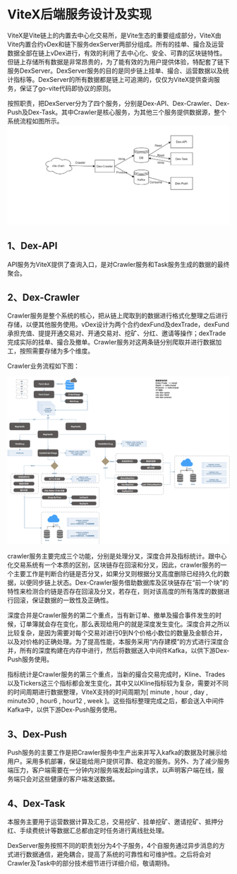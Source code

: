 # ViteX后端服务设计及实现


ViteX是Vite链上的内置去中心化交易所，是Vite生态的重要组成部分，ViteX由Vite内置合约vDex和链下服务dexServer两部分组成。所有的挂单、撮合及运营数据全部在链上vDex进行，有效的利用了去中心化、安全、可靠的区块链特性。但链上存储所有数据是非常昂贵的，为了能有效的为用户提供体验，特配套了链下服务DexServer。DexServer服务的目的是同步链上挂单、撮合、运营数据以及统计指标等。DexServer的所有数据都是链上可追溯的，仅仅为ViteX提供查询服务，保证了go-vite代码即协议的原则。

按照职责，把DexServer分为了四个服务，分别是Dex-API、Dex-Crawler、Dex-Push及Dex-Task。其中Crawler是核心服务，为其他三个服务提供数据源，整个系统流程如图所示。
![](../../../assets/images/DexServer.png)

## 1、Dex-API
API服务为ViteX提供了查询入口，是对Crawler服务和Task服务生成的数据的最终聚合。

## 2、Dex-Crawler
Crawler服务是整个系统的核心，把从链上爬取到的数据进行格式化整理之后进行存储，以便其他服务使用。vDex设计为两个合约dexFund及dexTrade，dexFund承担充值、提提开通交易对、开通交易对、挖矿、分红、邀请等操作；dexTrade完成实际的挂单、撮合及撤单。Crawler服务对这两条链分别爬取并进行数据加工，按照需要存储为多个维度。

Crawler业务流程如下图：

![](../../../assets/images/Backend-service.png)

crawler服务主要完成三个功能，分别是处理分叉，深度合并及指标统计。跟中心化交易系统有一个本质的区别，区块链存在回滚和分叉，因此，crawler服务的一个主要工作是判断合约链是否分叉，如果分叉则根据分叉高度删除已经持久化的数据，以便同步链上状态。Dex-Crawler服务借助数据库及区块链存在“前一个块”的特性来检测合约链是否存在回滚及分叉，若存在，则对该高度的所有落库的数据进行回滚，保证数据的一致性及正确性。

深度合并是Crawler服务的第二个重点，当有新订单、撤单及撮合事件发生的时候，订单簿就会存在变化，那么表现给用户的就是深度发生变化。深度合并之所以比较复杂，是因为需要对每个交易对进行0到N个价格小数位的数量及金额合并，以及对价格的正确处理。为了提高性能，本服务采用“内存建模”的方式进行深度合并，所有的深度构建在内存中进行，然后将数据送入中间件Kafka，以供下游Dex-Push服务使用。

指标统计是Crawler服务的第三个重点，当新的撮合交易完成时，Kline、Trades以及Tickers这三个指标都会发生变化，其中又以Kline指标较为复杂，需要对不同的时间周期进行数据整理，ViteX支持的时间周期为[ minute , hour , day , minute30 , hour6 , hour12 , week ]。这些指标整理完成之后，都会送入中间件Kafka中，以供下游Dex-Push服务使用。

## 3、Dex-Push
Push服务的主要工作是把Crawler服务中生产出来并写入kafka的数据及时展示给用户。采用多机部署，保证能给用户提供可靠、稳定的服务。另外、为了减少服务端压力，客户端需要在一分钟内对服务端发起ping请求，以声明客户端在线，服务端只会对这些健康的客户端发送数据。

## 4、Dex-Task
本服务主要用于运营数据计算及汇总，交易挖矿、挂单挖矿、邀请挖矿、抵押分红、手续费统计等数据汇总都由定时任务进行离线批处理。

DexServer服务按照不同的职责划分为4个子服务，4个自服务通过异步消息的方式进行数据通信，避免耦合，提高了系统的可靠性和可维护性。之后将会对Crawler及Task中的部分技术细节进行详细介绍，敬请期待。 
